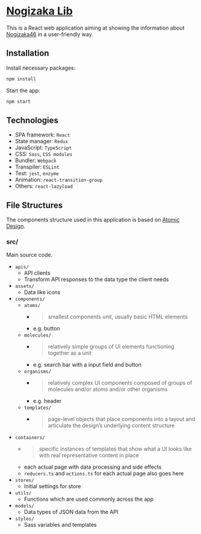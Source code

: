 # [Nogizaka Lib](https://shawnrivers.github.io/nogizaka-lib/)

This is a React web application aiming at showing the information about [Nogizaka46](http://www.nogizaka46.com/) in a user-friendly way.

## Installation

Install necessary packages:

```bash
npm install
```

Start the app:

```bash
npm start
```

## Technologies

- SPA framework: `React`
- State manager: `Redux`
- JavaScript: `TypeScript`
- CSS: `Sass`, `CSS modules`
- Bundler: `Webpack`
- Transpiler: `ESLint`
- Test: `jest`, `enzyme`
- Animation: `react-transition-group`
- Others: `react-lazyload`

## File Structures

The components structure used in this application is based on [Atomic Design](http://atomicdesign.bradfrost.com/chapter-2/).

### src/

Main source code.

- `apis/`
  - API clients
  - Transform API responses to the data type the client needs
- `assets/`
  - Data like icons
- `components/`
  - `atoms/`
    - > smallest components unit, usually basic HTML elements
    - e.g. button
  - `molecules/`
    - > relatively simple groups of UI elements functioning together as a unit
    - e.g. search bar with a input field and button
  - `organisms/`
    - > relatively complex UI components composed of groups of molecules and/or atoms and/or other organisms
    - e.g. header
  - `templates/`
    - > page-level objects that place components into a layout and articulate the design’s underlying content structure
- `containers/`
  - > specific instances of templates that show what a UI looks like with real representative content in place
  - each actual page with data processing and side effects
  - `reducers.ts` and `actions.ts` for each actual page also goes here
- `stores/`
  - Initial settings for store
- `utils/`
  - Functions which are used commonly across the app
- `models/`
  - Data types of JSON data from the API
- `styles/`
  - Sass variables and templates
